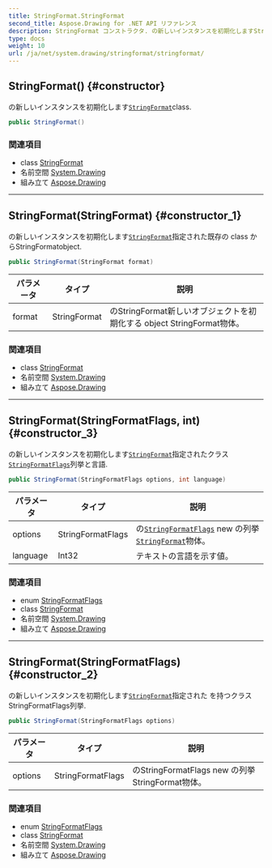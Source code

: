 ```yaml
---
title: StringFormat.StringFormat
second_title: Aspose.Drawing for .NET API リファレンス
description: StringFormat コンストラクタ. の新しいインスタンスを初期化しますStringFormatclass.
type: docs
weight: 10
url: /ja/net/system.drawing/stringformat/stringformat/
---
```

## StringFormat() {#constructor}

の新しいインスタンスを初期化します[`StringFormat`](../)class.

```csharp
public StringFormat()
```

### 関連項目

* class [StringFormat](../)
* 名前空間 [System.Drawing](../../stringformat/)
* 組み立て [Aspose.Drawing](../../../)

---

## StringFormat(StringFormat) {#constructor_1}

の新しいインスタンスを初期化します[`StringFormat`](../)指定された既存の class からStringFormatobject.

```csharp
public StringFormat(StringFormat format)
```

| パラメータ | タイプ | 説明 |
| --- | --- | --- |
| format | StringFormat | のStringFormat新しいオブジェクトを初期化する object StringFormat物体。 |

### 関連項目

* class [StringFormat](../)
* 名前空間 [System.Drawing](../../stringformat/)
* 組み立て [Aspose.Drawing](../../../)

---

## StringFormat(StringFormatFlags, int) {#constructor_3}

の新しいインスタンスを初期化します[`StringFormat`](../)指定されたクラス[`StringFormatFlags`](../../stringformatflags/)列挙と言語.

```csharp
public StringFormat(StringFormatFlags options, int language)
```

| パラメータ | タイプ | 説明 |
| --- | --- | --- |
| options | StringFormatFlags | の[`StringFormatFlags`](../../stringformatflags/) new の列挙[`StringFormat`](../)物体。 |
| language | Int32 | テキストの言語を示す値。 |

### 関連項目

* enum [StringFormatFlags](../../stringformatflags/)
* class [StringFormat](../)
* 名前空間 [System.Drawing](../../stringformat/)
* 組み立て [Aspose.Drawing](../../../)

---

## StringFormat(StringFormatFlags) {#constructor_2}

の新しいインスタンスを初期化します[`StringFormat`](../)指定された を持つクラスStringFormatFlags列挙.

```csharp
public StringFormat(StringFormatFlags options)
```

| パラメータ | タイプ | 説明 |
| --- | --- | --- |
| options | StringFormatFlags | のStringFormatFlags new の列挙StringFormat物体。 |

### 関連項目

* enum [StringFormatFlags](../../stringformatflags/)
* class [StringFormat](../)
* 名前空間 [System.Drawing](../../stringformat/)
* 組み立て [Aspose.Drawing](../../../)



